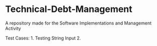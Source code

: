 # Technical-Debt-Management
A repository made for the Software Implementations and Management Activity


Test Cases:
    1. Testing String Input
    2.
